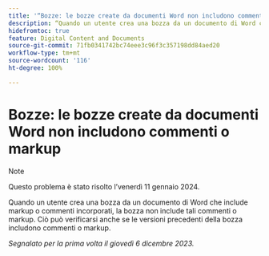 ```yaml
---
title: '“Bozze: le bozze create da documenti Word non includono commenti o markup”'
description: “Quando un utente crea una bozza da un documento di Word che include markup o commenti incorporati, la bozza non include tali commenti o markup. Ciò può verificarsi anche se le versioni precedenti della bozza includono commenti o markup”.
hidefromtoc: true
feature: Digital Content and Documents
source-git-commit: 71fb0341742bc74eee3c96f3c357198dd84aed20
workflow-type: tm+mt
source-wordcount: '116'
ht-degree: 100%

---
```



# Bozze: le bozze create da documenti Word non includono commenti o markup

>[!NOTE]
>
>Questo problema è stato risolto l’venerdì 11 gennaio 2024.

<!--WF and EFP TOCs-->

Quando un utente crea una bozza da un documento di Word che include markup o commenti incorporati, la bozza non include tali commenti o markup. Ciò può verificarsi anche se le versioni precedenti della bozza includono commenti o markup.

_Segnalato per la prima volta il giovedì 6 dicembre 2023._
